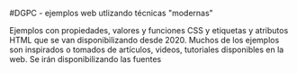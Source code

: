 #DGPC - ejemplos web utlizando técnicas "modernas"

Ejemplos con propiedades, valores y funciones CSS y etiquetas y atributos HTML que se van disponibilizando desde 2020.
Muchos de los ejemplos son inspirados o tomados de artículos, videos, tutoriales disponibles en la web. Se irán disponibilizando las fuentes
